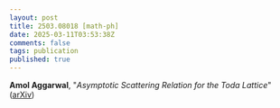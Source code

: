 ```yaml
---
layout: post
title: 2503.08018 [math-ph]
date: 2025-03-11T03:53:38Z
comments: false
tags: publication
published: true
---
```


<b>Amol Aggarwal</b>, "<i>Asymptotic Scattering Relation for the Toda Lattice</i>" ([arXiv](http://arxiv.org/abs/2503.08018v2))
